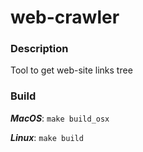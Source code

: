 # web-crawler
### Description
Tool to get web-site links tree

### Build
***MacOS***: `make build_osx`

***Linux***: `make build`
